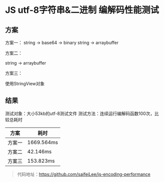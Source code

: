 # JS utf-8字符串&二进制 编解码性能测试

## 方案

方案一：
string -> base64 -> binary string -> arraybuffer

方案二：

string -> arraybuffer

方案三：

使用StringView对象

## 结果

测试对象：大小53kb的utf-8测试文件
测试方法：连续运行编解码函数100次，比较总耗时

| 方案   | 耗时       |
|--------|------------|
| 方案一 | 1669.564ms |
| 方案二 | 42.146ms   |
| 方案三 | 153.823ms  |

> 代码地址：<https://github.com/saifeiLee/js-encoding-performance>
